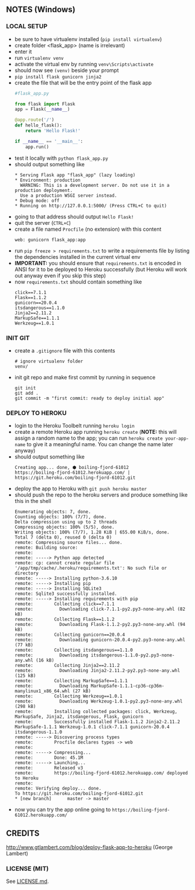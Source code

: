 ## NOTES (Windows)

### LOCAL SETUP

 - be sure to have virtualenv installed (`pip install virtualenv`)
 - create folder <flask_app> (name is irrelevant)
 - enter it
 - run `virtualenv venv`
 - activate the virtual env by running `venv\Scripts\activate`
 - should now see `(venv)` beside your prompt
 - `pip install flask gunicorn jinja2`
 - create the file that will be the entry point of the flask app
    ```python
    #flask_app.py
    
    from flask import Flask
    app = Flask(__name__)

    @app.route('/')
    def hello_flask():
        return 'Hello Flask!'

    if __name__ == '__main__':
        app.run()
     ```
 - test it locally with `python flask_app.py`
 - should output something like
    ```
    * Serving Flask app "flask_app" (lazy loading)
    * Environment: production
      WARNING: This is a development server. Do not use it in a production deployment.
      Use a production WSGI server instead.
    * Debug mode: off
    * Running on http://127.0.0.1:5000/ (Press CTRL+C to quit)
    ```
 - going to that address should output `Hello Flask!`
 - quit the server (`CTRL+C`)
 - create a file named `Procfile` (no extension) with this content
    ```
    web: gunicorn flask_app:app
    ```
 - run `pip freeze > requirements.txt` to write a requirements file by listing the dependencies installed in the current virtual env
 - **IMPORTANT:** you should ensure that `requirements.txt` is encoded in ANSI for it to be deployed to Heroku successfully (but Heroku will work out anyway even if you skip this step)
 - now `requirements.txt` should contain something like
    ```
    click==7.1.1
    Flask==1.1.2
    gunicorn==20.0.4
    itsdangerous==1.1.0
    Jinja2==2.11.2
    MarkupSafe==1.1.1
    Werkzeug==1.0.1
    ```
 
 ### INIT GIT

 - create a `.gitignore` file with this contents
    ```
    # ignore virtualenv folder
    venv/
    ```
 - init git repo and make first commit by running in sequence
    ```
    git init
    git add .
    git commit -m "first commit: ready to deploy initial app"
    ```

### DEPLOY TO HEROKU

 - login to the Heroku Toolbelt running `heroku login`
 - create a remote Heroku app running `heroku create`
   (**NOTE:** this will assign a random name to the app; you can run `heroku create your-app-name` to give it a meaningful name. You can change the name later anyway)
 - should output something like
    ```
    Creating app... done, ⬢ boiling-fjord-61012
    https://boiling-fjord-61012.herokuapp.com/ | https://git.heroku.com/boiling-fjord-61012.git
    ```
 - deploy the app to Heroku with `git push heroku master`
 - should push the repo to the heroku servers and produce something like this in the shell
    ```
    Enumerating objects: 7, done.
    Counting objects: 100% (7/7), done.
    Delta compression using up to 2 threads
    Compressing objects: 100% (5/5), done.
    Writing objects: 100% (7/7), 1.28 KiB | 655.00 KiB/s, done.
    Total 7 (delta 0), reused 0 (delta 0)
    remote: Compressing source files... done.
    remote: Building source:
    remote:
    remote: -----> Python app detected
    remote: cp: cannot create regular file '/app/tmp/cache/.heroku/requirements.txt': No such file or directory
    remote: -----> Installing python-3.6.10
    remote: -----> Installing pip
    remote: -----> Installing SQLite3
    remote: Sqlite3 successfully installed.
    remote: -----> Installing requirements with pip
    remote:        Collecting click==7.1.1
    remote:          Downloading click-7.1.1-py2.py3-none-any.whl (82 kB)
    remote:        Collecting Flask==1.1.2
    remote:          Downloading Flask-1.1.2-py2.py3-none-any.whl (94 kB)
    remote:        Collecting gunicorn==20.0.4
    remote:          Downloading gunicorn-20.0.4-py2.py3-none-any.whl (77 kB)
    remote:        Collecting itsdangerous==1.1.0
    remote:          Downloading itsdangerous-1.1.0-py2.py3-none-any.whl (16 kB)
    remote:        Collecting Jinja2==2.11.2
    remote:          Downloading Jinja2-2.11.2-py2.py3-none-any.whl (125 kB)
    remote:        Collecting MarkupSafe==1.1.1
    remote:          Downloading MarkupSafe-1.1.1-cp36-cp36m-manylinux1_x86_64.whl (27 kB)
    remote:        Collecting Werkzeug==1.0.1
    remote:          Downloading Werkzeug-1.0.1-py2.py3-none-any.whl (298 kB)
    remote:        Installing collected packages: click, Werkzeug, MarkupSafe, Jinja2, itsdangerous, Flask, gunicorn
    remote:        Successfully installed Flask-1.1.2 Jinja2-2.11.2 MarkupSafe-1.1.1 Werkzeug-1.0.1 click-7.1.1 gunicorn-20.0.4 itsdangerous-1.1.0
    remote: -----> Discovering process types
    remote:        Procfile declares types -> web
    remote:
    remote: -----> Compressing...
    remote:        Done: 45.1M
    remote: -----> Launching...
    remote:        Released v3
    remote:        https://boiling-fjord-61012.herokuapp.com/ deployed to Heroku
    remote:
    remote: Verifying deploy... done.
    To https://git.heroku.com/boiling-fjord-61012.git
    * [new branch]      master -> master   
    ```
 - now you can try the app online going to `https://boiling-fjord-61012.herokuapp.com/ `



## CREDITS
http://www.gtlambert.com/blog/deploy-flask-app-to-heroku (George Lambert)


### LICENSE (MIT)
See [LICENSE.md](LICENSE.md).